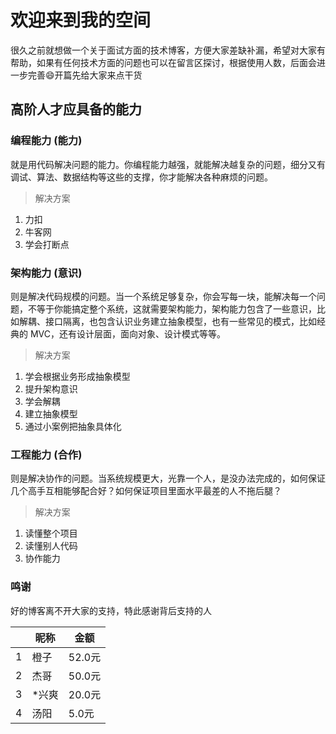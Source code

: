 # 欢迎来到我的空间

很久之前就想做一个关于面试方面的技术博客，方便大家差缺补漏，希望对大家有帮助，如果有任何技术方面的问题也可以在留言区探讨，根据使用人数，后面会进一步完善😄开篇先给大家来点干货

## 高阶人才应具备的能力

### **编程能力** (能力)

就是用代码解决问题的能力。你编程能力越强，就能解决越复杂的问题，细分又有调试、算法、数据结构等这些的支撑，你才能解决各种麻烦的问题。

> 解决方案

1. 力扣
2. 牛客网
3. 学会打断点

### **架构能力** (意识)

则是解决代码规模的问题。当一个系统足够复杂，你会写每一块，能解决每一个问题，不等于你能搞定整个系统，这就需要架构能力，架构能力包含了一些意识，比如解耦、接口隔离，也包含认识业务建立抽象模型，也有一些常见的模式，比如经典的 MVC，还有设计层面，面向对象、设计模式等等。

> 解决方案

1. 学会根据业务形成抽象模型
2. 提升架构意识
3. 学会解耦
4. 建立抽象模型
5. 通过小案例把抽象具体化

### **工程能力** (合作)

则是解决协作的问题。当系统规模更大，光靠一个人，是没办法完成的，如何保证几个高手互相能够配合好？如何保证项目里面水平最差的人不拖后腿？ 

> 解决方案

1. 读懂整个项目
2. 读懂别人代码
3. 协作能力

### **鸣谢**

好的博客离不开大家的支持，特此感谢背后支持的人

|      | 昵称  | 金额   |
| ---- | ----- | ------ |
| 1    | 橙子  | 52.0元 |
| 2    | 杰哥  | 50.0元 |
| 3    | *兴爽 | 20.0元 |
| 4    | 汤阳  | 5.0元  |

